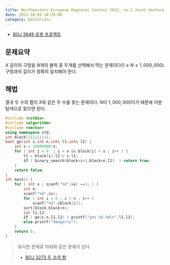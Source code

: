 ```yaml
---
title: Northwestern European Regional Contest 2012, no.J Joint Venture
date: 2013-10-05 18:29:00
category: Editorials
---
```


* [BOJ 3649 로봇 프로젝트](http://acmicpc.net/problem/3649)

## 문제요약

$X$ 길이의 구멍을 $N$개의 블럭 중 두개를 선택해서 막는 문제이다$(1\leq{}N\leq{}1,000,000)$. 구멍과의 길이가 정확히 일치해야 한다. 

## 해법

결국 두 수의 합이 $X$와 같은 두 수를 찾는 문제이다. $N$이 $1,000,000$이기 때문에 이분 탐색으로 찾으면 된다. 


```cpp
#include <cstdio>
#include <algorithm>
#include <vector>
using namespace std;
int block[11111111];
bool go(int x,int n,int& l1,int& l2) {
    int s = 10000000*x;
    for ( int i = 0  ; i < n && block[i] < s ; i++ ) {
        l1 = block[i],l2 = s-l1;
        if ( binary_search(block+i+1,block+n,l2)  ) return true;
    }
    return false;
}
int main() {
    for ( int x ; scanf("%d",&x) ==1; ) {
        int n;
        scanf("%d",&n);
        for ( int i = 0 ; i < n ; i++ )
            scanf("%d",&block[i]);
        sort(block,block+n);
        int l1,l2;
        if ( go(x,n,l1,l2) ) printf("yes %d %d\n",l1,l2);
        else printf("danger\n");
    }
    return 0;
}
```

> 유사한 문제로 아래와 같은 문제가 있다. 
> * [BOJ 3273 두 수의 합](http://acmicpc.net/problem/3273)


